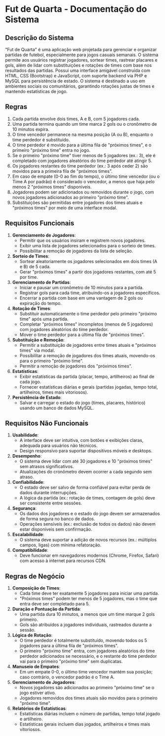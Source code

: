 # Fut de Quarta - Documentação do Sistema

## Descrição do Sistema

"Fut de Quarta" é uma aplicação web projetada para gerenciar e organizar partidas de futebol, especialmente para jogos casuais semanais. O sistema permite aos usuários registrar jogadores, sortear times, rastrear placares e gols, além de lidar com substituições e rotações de times com base nos resultados das partidas. Possui uma interface amigável construída com HTML, CSS (Bootstrap) e JavaScript, com suporte backend via PHP e MySQL para persistência de estado. O sistema é destinado a uso em ambientes sociais ou comunitários, garantindo rotações justas de times e mantendo estatísticas de jogo.

## Regras

1. Cada partida envolve dois times, A e B, com 5 jogadores cada.
2. Uma partida termina quando um time marca 2 gols ou o cronômetro de 10 minutos expira.
3. O time vencedor permanece na mesma posição (A ou B), enquanto o time perdedor é substituído.
4. O time perdedor é movido para a última fila de "próximos times", e o primeiro "próximo time" entra no jogo.
5. Se o primeiro "próximo time" tiver menos de 5 jogadores (ex.: 3), ele é completado com jogadores aleatórios do time perdedor até atingir 5.
6. Os jogadores restantes do time perdedor (ex.: 3 após ceder 2) são movidos para a primeira fila de "próximos times".
7. Em caso de empate (0-0 ao fim do tempo), o último time vencedor (ou o Time A por padrão) é considerado o vencedor, a menos que haja pelo menos 2 "próximos times" disponíveis.
8. Jogadores podem ser adicionados ou removidos durante o jogo, com novos jogadores adicionados ao primeiro "próximo time".
9. Substituições são permitidas entre jogadores dos times atuais e "próximos times" por meio de uma interface modal.

## Requisitos Funcionais

1. **Gerenciamento de Jogadores**:
   - Permitir que os usuários insiram e registrem novos jogadores.
   - Exibir uma lista de jogadores selecionados para o sorteio de times.
   - Possibilitar a remoção de jogadores da lista de seleção.
2. **Sorteio de Times**:
   - Sortear aleatoriamente os jogadores selecionados em dois times (A e B) de 5 cada.
   - Gerar "próximos times" a partir dos jogadores restantes, com até 5 por time.
3. **Gerenciamento de Partidas**:
   - Iniciar e pausar um cronômetro de 10 minutos para a partida.
   - Registrar gols para cada time, atribuindo-os a jogadores específicos.
   - Encerrar a partida com base em uma vantagem de 2 gols ou expiração do tempo.
4. **Rotação de Times**:
   - Substituir automaticamente o time perdedor pelo primeiro "próximo time" após uma partida.
   - Completar "próximos times" incompletos (menos de 5 jogadores) com jogadores aleatórios do time perdedor.
   - Mover o time perdedor para a última fila de "próximos times".
5. **Substituição e Remoção**:
   - Permitir a substituição de jogadores entre times atuais e "próximos times" via modal.
   - Possibilitar a remoção de jogadores dos times atuais, movendo-os para o primeiro "próximo time".
   - Permitir a remoção de jogadores dos "próximos times".
6. **Estatísticas**:
   - Exibir estatísticas da partida (placar, tempo, artilheiros) ao final de cada jogo.
   - Fornecer estatísticas diárias e gerais (partidas jogadas, tempo total, artilheiros, times mais vitoriosos).
7. **Persistência de Estado**:
   - Salvar e carregar o estado do jogo (times, placares, histórico) usando um banco de dados MySQL.

## Requisitos Não Funcionais

1. **Usabilidade**:
   - A interface deve ser intuitiva, com botões e exibições claras, adequada para usuários não técnicos.
   - Design responsivo para suportar dispositivos móveis e desktops.
2. **Desempenho**:
   - O sistema deve lidar com até 30 jogadores e 10 "próximos times" sem atrasos significativos.
   - Atualizações do cronômetro devem ocorrer a cada segundo sem atraso.
3. **Confiabilidade**:
   - O estado deve ser salvo de forma confiável para evitar perda de dados durante interrupções.
   - A lógica da partida (ex.: rotação de times, contagem de gols) deve ser consistente entre sessões.
4. **Segurança**:
   - Os dados dos jogadores e o estado do jogo devem ser armazenados de forma segura no banco de dados.
   - Operações sensíveis (ex.: exclusão de todos os dados) não devem estar disponíveis sem confirmação.
5. **Escalabilidade**:
   - O sistema deve suportar a adição de novos recursos (ex.: múltiplos campos, ligas) com mínima refatoração.
6. **Compatibilidade**:
   - Deve funcionar em navegadores modernos (Chrome, Firefox, Safari) com acesso à internet para recursos CDN.

## Regras de Negócio

1. **Composição de Times**:
   - Cada time deve ter exatamente 5 jogadores para iniciar uma partida.
   - "Próximos times" podem ter menos de 5 jogadores, mas o time que entra deve ser completado para 5.
2. **Duração e Pontuação da Partida**:
   - Uma partida dura 10 minutos, a menos que um time marque 2 gols primeiro.
   - Gols são atribuídos a jogadores individuais, rastreados durante a sessão.
3. **Lógica de Rotação**:
   - O time perdedor é totalmente substituído, movendo todos os 5 jogadores para a última fila de "próximos times".
   - O primeiro "próximo time" entra, com jogadores aleatórios do time perdedor adicionados se necessário, e o restante do time perdedor vai para o primeiro "próximo time" sem duplicatas.
4. **Manuseio de Empates**:
   - Em um empate 0-0, o último time vencedor mantém sua posição; caso contrário, o vencedor padrão é o Time A.
5. **Gerenciamento de Jogadores**:
   - Novos jogadores são adicionados ao primeiro "próximo time" se o jogo estiver ativo.
   - Jogadores removidos dos times atuais são movidos para o primeiro "próximo time".
6. **Relatórios de Estatísticas**:
   - Estatísticas diárias incluem o número de partidas, tempo total jogado e artilheiro.
   - Estatísticas gerais incluem dias jogados, artilheiros e times mais vitoriosos.

